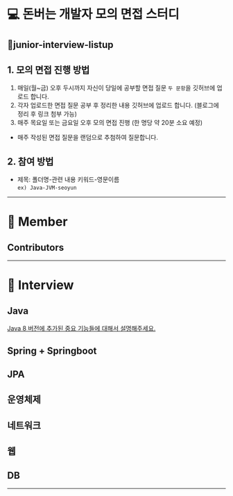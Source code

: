 # 💻 돈버는 개발자 모의 면접 스터디 
## 🐥junior-interview-listup

## 1. 모의 면접 진행 방법
1) 매일(월~금) 오후 두시까지 자신이 당일에 공부할 면접 질문 `두 문항`을 깃허브에 업로드 합니다.
2) 각자 업로드한 면접 질문 공부 후 정리한 내용 깃허브에 업로드 합니다. (블로그에 정리 후 링크 첨부 가능)
3) 매주 목요일 또는 금요일 오후 모의 면접 진행 (한 명당 약 20분 소요 예정)
  - 매주 작성된 면접 질문을 랜덤으로 추첨하여 질문합니다.

## 2. 참여 방법
- 제목: 폴더명-관련 내용 키워드-영문이름 <br>
`ex) Java-JVM-seoyun` 

---
# 📌 Member 

## Contributors

<!-- ALL-CONTRIBUTORS-LIST:START - Do not remove or modify this section -->
<!-- prettier-ignore-start -->
<!-- markdownlint-disable -->

<!-- markdownlint-restore -->
<!-- prettier-ignore-end -->

<!-- ALL-CONTRIBUTORS-LIST:END -->

---

# 📌 Interview

## Java 

[Java 8 버전에 추가된 중요 기능들에 대해서 설명해주세요.](www.naver.com)

## Spring + Springboot

## JPA

## 운영체제

## 네트워크

## 웹

## DB

---

